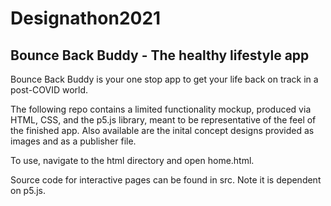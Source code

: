 # Designathon2021
## Bounce Back Buddy - The healthy lifestyle app
Bounce Back Buddy is your one stop app to get your life back on track in a post-COVID world.

The following repo contains a limited functionality mockup, produced via HTML, CSS, and the p5.js library, meant to be representative of the feel of the finished app. Also available are the inital concept designs provided as images and as a publisher file.

To use, navigate to the html directory and open home.html.

Source code for interactive pages can be found in src. Note it is dependent on p5.js.
